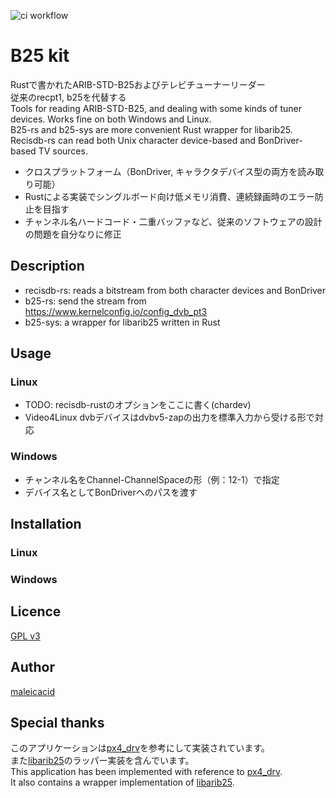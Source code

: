 ![ci workflow](https://github.com/kazuki0824/b25-kit-rs/actions/workflows/rust.yml/badge.svg)

B25 kit
====
Rustで書かれたARIB-STD-B25およびテレビチューナーリーダー  
従来のrecpt1, b25を代替する  
Tools for reading ARIB-STD-B25, and dealing with some kinds of tuner devices. Works fine on both Windows and Linux.  
B25-rs and b25-sys are more convenient Rust wrapper for libarib25. Recisdb-rs can read both Unix character device-based and BonDriver-based TV sources. 
- クロスプラットフォーム（BonDriver, キャラクタデバイス型の両方を読み取り可能）
- Rustによる実装でシングルボード向け低メモリ消費、連続録画時のエラー防止を目指す
- チャンネル名ハードコード・二重バッファなど、従来のソフトウェアの設計の問題を自分なりに修正

## Description
- recisdb-rs: reads a bitstream from both character devices and BonDriver
- b25-rs: send the stream from https://www.kernelconfig.io/config_dvb_pt3
- b25-sys: a wrapper for libarib25 written in Rust


## Usage
### Linux
- TODO: recisdb-rustのオプションをここに書く(chardev)
- Video4Linux dvbデバイスはdvbv5-zapの出力を標準入力から受ける形で対応
### Windows
- チャンネル名をChannel-ChannelSpaceの形（例：12-1）で指定
- デバイス名としてBonDriverへのパスを渡す

## Installation
### Linux
### Windows

## Licence
[GPL v3](https://github.com/kazuki0824/b25-kit-rs/blob/master/LICENSE)

## Author
[maleicacid](https://github.com/kazuki0824)

## Special thanks
このアプリケーションは[px4_drv](https://github.com/nns779/px4_drv)を参考にして実装されています。  
また[libarib25](https://github.com/stz2012/libarib25)のラッパー実装を含んでいます。  
This application has been implemented with reference to [px4_drv](https://github.com/nns779/px4_drv).  
It also contains a wrapper implementation of [libarib25](https://github.com/stz2012/libarib25).
